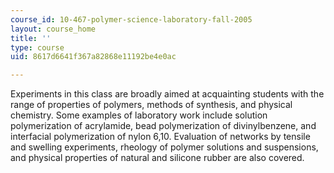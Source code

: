 ```yaml
---
course_id: 10-467-polymer-science-laboratory-fall-2005
layout: course_home
title: ''
type: course
uid: 8617d6641f367a82868e11192be4e0ac

---
```

Experiments in this class are broadly aimed at acquainting students with the range of properties of polymers, methods of synthesis, and physical chemistry. Some examples of laboratory work include solution polymerization of acrylamide, bead polymerization of divinylbenzene, and interfacial polymerization of nylon 6,10. Evaluation of networks by tensile and swelling experiments, rheology of polymer solutions and suspensions, and physical properties of natural and silicone rubber are also covered.
